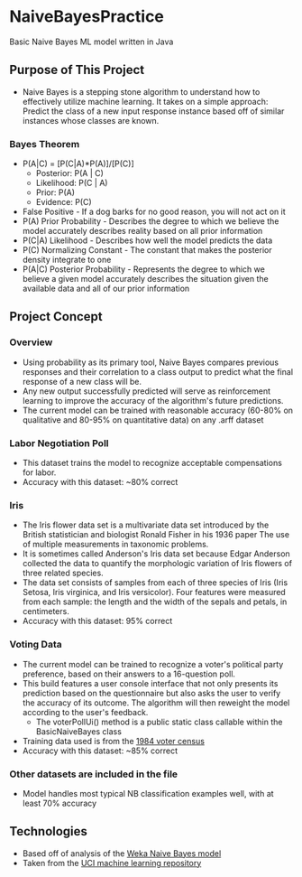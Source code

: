 # NaiveBayesPractice
Basic Naive Bayes ML model written in Java

## Purpose of This Project
- Naive Bayes is a stepping stone algorithm to understand how to effectively utilize machine learning. It takes on a simple approach: Predict the class of a new input response instance based off of similar instances whose classes are known.
### Bayes Theorem
- P(A|C) = [P(C|A)*P(A)]/[P(C)]
  - Posterior: P(A | C)
  - Likelihood: P(C | A)
  - Prior: P(A)
  - Evidence: P(C)
- False Positive - If a dog barks for no good reason, you will not act on it
- P(A) Prior Probability - Describes the degree to which we believe the model accurately describes reality based on all prior information
- P(C|A) Likelihood - Describes how well the model predicts the data
- P(C) Normalizing Constant - The constant that makes the posterior density integrate to one
- P(A|C) Posterior Probability - Represents the degree to which we believe a given model accurately describes the situation given the available data and all of our prior information

## Project Concept
### Overview
- Using probability as its primary tool, Naive Bayes compares previous responses and their correlation to a class output to predict what the final response of a new class will be.
- Any new output successfully predicted will serve as reinforcement learning to improve the accuracy of the algorithm's future predictions.
- The current model can be trained with reasonable accuracy (60-80% on qualitative and 80-95% on quantitative data) on any .arff dataset

### Labor Negotiation Poll
- This dataset trains the model to recognize acceptable compensations for labor.
- Accuracy with this dataset: ~80% correct

### Iris
- The Iris flower data set is a multivariate data set introduced by the British statistician and biologist Ronald Fisher in his 1936 paper The use of multiple measurements in taxonomic problems.
- It is sometimes called Anderson's Iris data set because Edgar Anderson collected the data to quantify the morphologic variation of Iris flowers of three related species.
- The data set consists of samples from each of three species of Iris (Iris Setosa, Iris virginica, and Iris versicolor). Four features were measured from each sample: the length and the width of the sepals and petals, in centimeters.
- Accuracy with this dataset: 95% correct

### Voting Data
- The current model can be trained to recognize a voter's political party preference, based on their answers to a 16-question poll.
- This build features a user console interface that not only presents its prediction based on the questionnaire but also asks the user to verify the accuracy of its outcome. The algorithm will then reweight the model according to the user's feedback.
  - The voterPollUi() method is a public static class callable within the BasicNaiveBayes class
- Training data used is from the [1984 voter census](https://archive.ics.uci.edu/ml/datasets/Congressional+Voting+Records)
- Accuracy with this dataset: ~85% correct

### Other datasets are included in the file
- Model handles most typical NB classification examples well, with at least 70% accuracy

## Technologies
- Based off of analysis of the [Weka Naive Bayes model](https://weka.sourceforge.io/doc.dev/weka/classifiers/bayes/NaiveBayes.html)
- Taken from the [UCI machine learning repository](https://archive.ics.uci.edu/ml/index.php)

